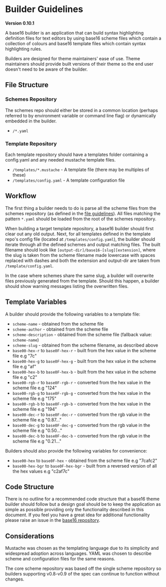 # Builder Guidelines
**Version 0.10.1**

A base16 builder is an application that can build syntax highlighting definition files for text editors by using base16 scheme files which contain a collection of colours and base16 template files which contain syntax highlighting rules.

Builders are designed for theme maintainers' ease of use. Theme maintainers should provide built versions of their theme so the end user doesn't need to be aware of the builder.

## File Structure

### Schemes Repository

The schemes repo should either be stored in a common location (perhaps referred to by environment variable or command line flag) or dynamically embedded in the builder.

- `/*.yaml`

### Template Repository

Each template repository should have a templates folder containing a config.yaml and any needed mustache template files.

- `/templates/*.mustache` - A template file (there may be multiples of these)
- `/templates/config.yaml` - A template configuration file

## Workflow
The first thing a builder needs to do is parse all the scheme files from the schemes repository (as defined in the [file guidelines](https://github.com/chriskempson/base16/blob/master/file.md)). All files matching the pattern `*.yaml` should be loaded from the root of the schemes repository.

When building a target template repository, a base16 builder should first clear out any old output. Next, for all templates defined in the template repo's config file (located at `/templates/config.yaml`), the builder should iterate through all the defined schemes and output matching files. The built filename should look like `[output-dir]/base16-[slug][extension]`, where the slug is taken from the scheme filename made lowercase with spaces replaced with dashes and both the extension and output-dir are taken from `/template/config.yaml`.

In the case where schemes share the same slug, a builder will overwrite files previously generated from the template. Should this happen, a builder should show warning messages listing the overwritten files.

## Template Variables
A builder should provide the following variables to a template file:

- `scheme-name` - obtained from the scheme file
- `scheme-author` - obtained from the scheme file
- `scheme-description` - obtained from the scheme file (fallback value: `scheme-name`)
- `scheme-slug` - obtained from the scheme filename, as described above
- `base00-hex-r` to `base0F-hex-r` - built from the hex value in the scheme file e.g "7c"
- `base00-hex-g` to `base0F-hex-g` - built from the hex value in the scheme file e.g "af"
- `base00-hex-b` to `base0F-hex-b` - built from the hex value in the scheme file e.g "c2"
- `base00-rgb-r` to `base0F-rgb-r` - converted from the hex value in the scheme file e.g "124"
- `base00-rgb-g` to `base0F-rgb-g` - converted from the hex value in the scheme file e.g "175"
- `base00-rgb-b` to `base0F-rgb-b` - converted from the hex value in the scheme file e.g "194"
- `base00-dec-r` to `base0F-dec-r` - converted from the rgb value in the scheme file e.g "0.87..."
- `base00-dec-g` to `base0F-dec-g` - converted from the rgb value in the scheme file e.g "0.50..."
- `base00-dec-b` to `base0F-dec-b` - converted from the rgb value in the scheme file e.g "0.21..."

Builders should also provide the following variables for convenience:

- `base00-hex` to `base0F-hex` - obtained from the scheme file e.g "7cafc2"
- `base00-hex-bgr` to `base0F-hex-bgr` - built from a reversed version of all the hex values e.g "c2af7c"

## Code Structure
There is no outline for a recommended code structure that a base16 theme builder should follow but a design goal should be to keep the application as simple as possible providing only the functionality described in this document. If you feel you have a great idea for additional functionality please raise an issue in the [base16 repository](https://github.com/chriskempson/base16).

## Considerations
Mustache was chosen as the templating language due to its simplicity and widespread adoption across languages. YAML was chosen to describe scheme and configuration files for the same reasons.

The core scheme repository was based off the single scheme repository so builders supporting v0.8-v0.9 of the spec can continue to function without changes.
